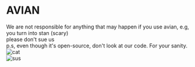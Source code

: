 # AVIAN
We are not responsible for anything that may happen if you use avian, e.g, you turn into stan (scary)
<br>
please don't sue us
<br>
p.s, even though it's open-source, don't look at our code. For your sanity.<br>
<img src="https://media.tenor.com/images/514bb71e0b07434490040567e4761357/tenor.gif" alt="cat">
<br>
<img src="https://external-content.duckduckgo.com/iu/?u=https%3A%2F%2Fi.redd.it%2F30y809fsk4261.png&f=1&nofb=1" alt="sus">
